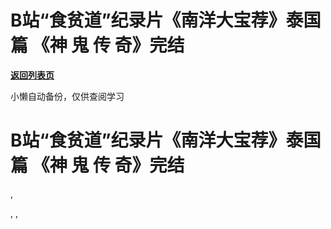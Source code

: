 # B站“食贫道”纪录片《南洋大宝荐》泰国篇 《神 鬼 传 奇》完结

[**返回列表页**](/gzh/懒人手册)

小懒自动备份，仅供查阅学习

# B站“食贫道”纪录片《南洋大宝荐》泰国篇 《神 鬼 传 奇》完结

,

, ,

